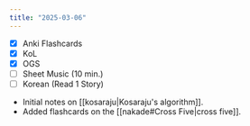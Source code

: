 ```yaml
---
title: "2025-03-06"
---
```


- [x] Anki Flashcards
- [x] KoL
- [x] OGS
- [ ] Sheet Music (10 min.)
- [ ] Korean (Read 1 Story)

* Initial notes on [[kosaraju|Kosaraju's algorithm]].
* Added flashcards on the [[nakade#Cross Five|cross five]].